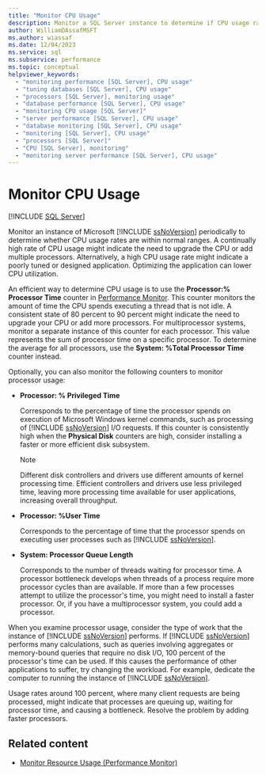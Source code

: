 ```yaml
---
title: "Monitor CPU Usage"
description: Monitor a SQL Server instance to determine if CPU usage rates are in a normal range. Use System Monitor to see how much time the CPU spends running a thread.
author: WilliamDAssafMSFT
ms.author: wiassaf
ms.date: 12/04/2023
ms.service: sql
ms.subservice: performance
ms.topic: conceptual
helpviewer_keywords:
  - "monitoring performance [SQL Server], CPU usage"
  - "tuning databases [SQL Server], CPU usage"
  - "processors [SQL Server], monitoring usage"
  - "database performance [SQL Server], CPU usage"
  - "monitoring CPU usage [SQL Server]"
  - "server performance [SQL Server], CPU usage"
  - "database monitoring [SQL Server], CPU usage"
  - "monitoring [SQL Server], CPU usage"
  - "processors [SQL Server]"
  - "CPU [SQL Server], monitoring"
  - "monitoring server performance [SQL Server], CPU usage"
---
```

# Monitor CPU Usage
 [!INCLUDE [SQL Server](../../includes/applies-to-version/sqlserver.md)]

  Monitor an instance of Microsoft [!INCLUDE [ssNoVersion](../../includes/ssnoversion-md.md)] periodically to determine whether CPU usage rates are within normal ranges. A continually high rate of CPU usage might indicate the need to upgrade the CPU or add multiple processors. Alternatively, a high CPU usage rate might indicate a poorly tuned or designed application. Optimizing the application can lower CPU utilization.  
  
 An efficient way to determine CPU usage is to use the **Processor:% Processor Time** counter in [Performance Monitor](monitor-resource-usage-system-monitor.md). This counter monitors the amount of time the CPU spends executing a thread that is not idle. A consistent state of 80 percent to 90 percent might indicate the need to upgrade your CPU or add more processors. For multiprocessor systems, monitor a separate instance of this counter for each processor. This value represents the sum of processor time on a specific processor. To determine the average for all processors, use the **System: %Total Processor Time** counter instead.  
  
 Optionally, you can also monitor the following counters to monitor processor usage:  
  
-   **Processor: % Privileged Time**  
  
     Corresponds to the percentage of time the processor spends on execution of Microsoft Windows kernel commands, such as processing of [!INCLUDE [ssNoVersion](../../includes/ssnoversion-md.md)] I/O requests. If this counter is consistently high when the **Physical Disk** counters are high, consider installing a faster or more efficient disk subsystem.  
  
    > [!NOTE]  
    >  Different disk controllers and drivers use different amounts of kernel processing time. Efficient controllers and drivers use less privileged time, leaving more processing time available for user applications, increasing overall throughput.  
  
-   **Processor: %User Time**  
  
     Corresponds to the percentage of time that the processor spends on executing user processes such as [!INCLUDE [ssNoVersion](../../includes/ssnoversion-md.md)].  
  
-   **System: Processor Queue Length**  
  
     Corresponds to the number of threads waiting for processor time. A processor bottleneck develops when threads of a process require more processor cycles than are available. If more than a few processes attempt to utilize the processor's time, you might need to install a faster processor. Or, if you have a multiprocessor system, you could add a processor.  
  
 When you examine processor usage, consider the type of work that the instance of [!INCLUDE [ssNoVersion](../../includes/ssnoversion-md.md)] performs. If [!INCLUDE [ssNoVersion](../../includes/ssnoversion-md.md)] performs many calculations, such as queries involving aggregates or memory-bound queries that require no disk I/O, 100 percent of the processor's time can be used. If this causes the performance of other applications to suffer, try changing the workload. For example, dedicate the computer to running the instance of [!INCLUDE [ssNoVersion](../../includes/ssnoversion-md.md)].  
  
 Usage rates around 100 percent, where many client requests are being processed, might indicate that processes are queuing up, waiting for processor time, and causing a bottleneck. Resolve the problem by adding faster processors.  

## Related content

- [Monitor Resource Usage (Performance Monitor)](monitor-resource-usage-system-monitor.md)